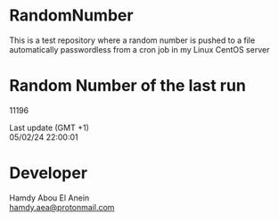 # RandomNumber    
This is a test repository where a random number is pushed to a file automatically passwordless from a cron job in my Linux CentOS server    
# Random Number of the last run   
11196
      
Last update (GMT +1)    
05/02/24 22:00:01
# Developer    
Hamdy Abou El Anein   
hamdy.aea@protonmail.com
